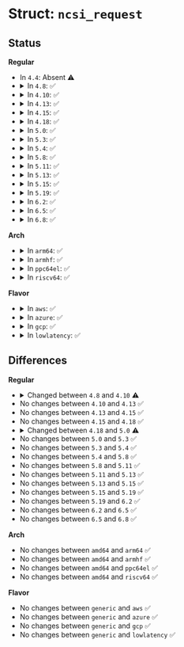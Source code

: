 # Struct: <code>ncsi_request</code>

## Status
<b>Regular</b>
<ul>
<li>
In <code>4.4</code>: Absent ⚠️
</li>
<li>
<details>
<summary>In <code>4.8</code>: ✅</summary>

```c
struct ncsi_request {
    unsigned char id;
    bool used;
    bool driven;
    struct ncsi_dev_priv *ndp;
    struct sk_buff *cmd;
    struct sk_buff *rsp;
    struct timer_list timer;
    bool enabled;
};
```
</details>
</li>
<li>
<details>
<summary>In <code>4.10</code>: ✅</summary>

```c
struct ncsi_request {
    unsigned char id;
    bool used;
    unsigned int flags;
    struct ncsi_dev_priv *ndp;
    struct sk_buff *cmd;
    struct sk_buff *rsp;
    struct timer_list timer;
    bool enabled;
};
```
</details>
</li>
<li>
<details>
<summary>In <code>4.13</code>: ✅</summary>

```c
struct ncsi_request {
    unsigned char id;
    bool used;
    unsigned int flags;
    struct ncsi_dev_priv *ndp;
    struct sk_buff *cmd;
    struct sk_buff *rsp;
    struct timer_list timer;
    bool enabled;
};
```
</details>
</li>
<li>
<details>
<summary>In <code>4.15</code>: ✅</summary>

```c
struct ncsi_request {
    unsigned char id;
    bool used;
    unsigned int flags;
    struct ncsi_dev_priv *ndp;
    struct sk_buff *cmd;
    struct sk_buff *rsp;
    struct timer_list timer;
    bool enabled;
};
```
</details>
</li>
<li>
<details>
<summary>In <code>4.18</code>: ✅</summary>

```c
struct ncsi_request {
    unsigned char id;
    bool used;
    unsigned int flags;
    struct ncsi_dev_priv *ndp;
    struct sk_buff *cmd;
    struct sk_buff *rsp;
    struct timer_list timer;
    bool enabled;
};
```
</details>
</li>
<li>
<details>
<summary>In <code>5.0</code>: ✅</summary>

```c
struct ncsi_request {
    unsigned char id;
    bool used;
    unsigned int flags;
    struct ncsi_dev_priv *ndp;
    struct sk_buff *cmd;
    struct sk_buff *rsp;
    struct timer_list timer;
    bool enabled;
    u32 snd_seq;
    u32 snd_portid;
    struct nlmsghdr nlhdr;
};
```
</details>
</li>
<li>
<details>
<summary>In <code>5.3</code>: ✅</summary>

```c
struct ncsi_request {
    unsigned char id;
    bool used;
    unsigned int flags;
    struct ncsi_dev_priv *ndp;
    struct sk_buff *cmd;
    struct sk_buff *rsp;
    struct timer_list timer;
    bool enabled;
    u32 snd_seq;
    u32 snd_portid;
    struct nlmsghdr nlhdr;
};
```
</details>
</li>
<li>
<details>
<summary>In <code>5.4</code>: ✅</summary>

```c
struct ncsi_request {
    unsigned char id;
    bool used;
    unsigned int flags;
    struct ncsi_dev_priv *ndp;
    struct sk_buff *cmd;
    struct sk_buff *rsp;
    struct timer_list timer;
    bool enabled;
    u32 snd_seq;
    u32 snd_portid;
    struct nlmsghdr nlhdr;
};
```
</details>
</li>
<li>
<details>
<summary>In <code>5.8</code>: ✅</summary>

```c
struct ncsi_request {
    unsigned char id;
    bool used;
    unsigned int flags;
    struct ncsi_dev_priv *ndp;
    struct sk_buff *cmd;
    struct sk_buff *rsp;
    struct timer_list timer;
    bool enabled;
    u32 snd_seq;
    u32 snd_portid;
    struct nlmsghdr nlhdr;
};
```
</details>
</li>
<li>
<details>
<summary>In <code>5.11</code>: ✅</summary>

```c
struct ncsi_request {
    unsigned char id;
    bool used;
    unsigned int flags;
    struct ncsi_dev_priv *ndp;
    struct sk_buff *cmd;
    struct sk_buff *rsp;
    struct timer_list timer;
    bool enabled;
    u32 snd_seq;
    u32 snd_portid;
    struct nlmsghdr nlhdr;
};
```
</details>
</li>
<li>
<details>
<summary>In <code>5.13</code>: ✅</summary>

```c
struct ncsi_request {
    unsigned char id;
    bool used;
    unsigned int flags;
    struct ncsi_dev_priv *ndp;
    struct sk_buff *cmd;
    struct sk_buff *rsp;
    struct timer_list timer;
    bool enabled;
    u32 snd_seq;
    u32 snd_portid;
    struct nlmsghdr nlhdr;
};
```
</details>
</li>
<li>
<details>
<summary>In <code>5.15</code>: ✅</summary>

```c
struct ncsi_request {
    unsigned char id;
    bool used;
    unsigned int flags;
    struct ncsi_dev_priv *ndp;
    struct sk_buff *cmd;
    struct sk_buff *rsp;
    struct timer_list timer;
    bool enabled;
    u32 snd_seq;
    u32 snd_portid;
    struct nlmsghdr nlhdr;
};
```
</details>
</li>
<li>
<details>
<summary>In <code>5.19</code>: ✅</summary>

```c
struct ncsi_request {
    unsigned char id;
    bool used;
    unsigned int flags;
    struct ncsi_dev_priv *ndp;
    struct sk_buff *cmd;
    struct sk_buff *rsp;
    struct timer_list timer;
    bool enabled;
    u32 snd_seq;
    u32 snd_portid;
    struct nlmsghdr nlhdr;
};
```
</details>
</li>
<li>
<details>
<summary>In <code>6.2</code>: ✅</summary>

```c
struct ncsi_request {
    unsigned char id;
    bool used;
    unsigned int flags;
    struct ncsi_dev_priv *ndp;
    struct sk_buff *cmd;
    struct sk_buff *rsp;
    struct timer_list timer;
    bool enabled;
    u32 snd_seq;
    u32 snd_portid;
    struct nlmsghdr nlhdr;
};
```
</details>
</li>
<li>
<details>
<summary>In <code>6.5</code>: ✅</summary>

```c
struct ncsi_request {
    unsigned char id;
    bool used;
    unsigned int flags;
    struct ncsi_dev_priv *ndp;
    struct sk_buff *cmd;
    struct sk_buff *rsp;
    struct timer_list timer;
    bool enabled;
    u32 snd_seq;
    u32 snd_portid;
    struct nlmsghdr nlhdr;
};
```
</details>
</li>
<li>
<details>
<summary>In <code>6.8</code>: ✅</summary>

```c
struct ncsi_request {
    unsigned char id;
    bool used;
    unsigned int flags;
    struct ncsi_dev_priv *ndp;
    struct sk_buff *cmd;
    struct sk_buff *rsp;
    struct timer_list timer;
    bool enabled;
    u32 snd_seq;
    u32 snd_portid;
    struct nlmsghdr nlhdr;
};
```
</details>
</li>
</ul>
<b>Arch</b>
<ul>
<li>
<details>
<summary>In <code>arm64</code>: ✅</summary>

```c
struct ncsi_request {
    unsigned char id;
    bool used;
    unsigned int flags;
    struct ncsi_dev_priv *ndp;
    struct sk_buff *cmd;
    struct sk_buff *rsp;
    struct timer_list timer;
    bool enabled;
    u32 snd_seq;
    u32 snd_portid;
    struct nlmsghdr nlhdr;
};
```
</details>
</li>
<li>
<details>
<summary>In <code>armhf</code>: ✅</summary>

```c
struct ncsi_request {
    unsigned char id;
    bool used;
    unsigned int flags;
    struct ncsi_dev_priv *ndp;
    struct sk_buff *cmd;
    struct sk_buff *rsp;
    struct timer_list timer;
    bool enabled;
    u32 snd_seq;
    u32 snd_portid;
    struct nlmsghdr nlhdr;
};
```
</details>
</li>
<li>
<details>
<summary>In <code>ppc64el</code>: ✅</summary>

```c
struct ncsi_request {
    unsigned char id;
    bool used;
    unsigned int flags;
    struct ncsi_dev_priv *ndp;
    struct sk_buff *cmd;
    struct sk_buff *rsp;
    struct timer_list timer;
    bool enabled;
    u32 snd_seq;
    u32 snd_portid;
    struct nlmsghdr nlhdr;
};
```
</details>
</li>
<li>
<details>
<summary>In <code>riscv64</code>: ✅</summary>

```c
struct ncsi_request {
    unsigned char id;
    bool used;
    unsigned int flags;
    struct ncsi_dev_priv *ndp;
    struct sk_buff *cmd;
    struct sk_buff *rsp;
    struct timer_list timer;
    bool enabled;
    u32 snd_seq;
    u32 snd_portid;
    struct nlmsghdr nlhdr;
};
```
</details>
</li>
</ul>
<b>Flavor</b>
<ul>
<li>
<details>
<summary>In <code>aws</code>: ✅</summary>

```c
struct ncsi_request {
    unsigned char id;
    bool used;
    unsigned int flags;
    struct ncsi_dev_priv *ndp;
    struct sk_buff *cmd;
    struct sk_buff *rsp;
    struct timer_list timer;
    bool enabled;
    u32 snd_seq;
    u32 snd_portid;
    struct nlmsghdr nlhdr;
};
```
</details>
</li>
<li>
<details>
<summary>In <code>azure</code>: ✅</summary>

```c
struct ncsi_request {
    unsigned char id;
    bool used;
    unsigned int flags;
    struct ncsi_dev_priv *ndp;
    struct sk_buff *cmd;
    struct sk_buff *rsp;
    struct timer_list timer;
    bool enabled;
    u32 snd_seq;
    u32 snd_portid;
    struct nlmsghdr nlhdr;
};
```
</details>
</li>
<li>
<details>
<summary>In <code>gcp</code>: ✅</summary>

```c
struct ncsi_request {
    unsigned char id;
    bool used;
    unsigned int flags;
    struct ncsi_dev_priv *ndp;
    struct sk_buff *cmd;
    struct sk_buff *rsp;
    struct timer_list timer;
    bool enabled;
    u32 snd_seq;
    u32 snd_portid;
    struct nlmsghdr nlhdr;
};
```
</details>
</li>
<li>
<details>
<summary>In <code>lowlatency</code>: ✅</summary>

```c
struct ncsi_request {
    unsigned char id;
    bool used;
    unsigned int flags;
    struct ncsi_dev_priv *ndp;
    struct sk_buff *cmd;
    struct sk_buff *rsp;
    struct timer_list timer;
    bool enabled;
    u32 snd_seq;
    u32 snd_portid;
    struct nlmsghdr nlhdr;
};
```
</details>
</li>
</ul>

## Differences
<b>Regular</b>
<ul>
<li>
<details>
<summary>Changed between <code>4.8</code> and <code>4.10</code> ⚠️</summary>
<ul>
<li>
<b>Field added. </b>
<code>unsigned int flags</code>
</li>
<li>
<b>Field removed. </b>
<code>bool driven</code>
</li>
</ul>
</details>
</li>
<li>
No changes between <code>4.10</code> and <code>4.13</code> ✅
</li>
<li>
No changes between <code>4.13</code> and <code>4.15</code> ✅
</li>
<li>
No changes between <code>4.15</code> and <code>4.18</code> ✅
</li>
<li>
<details>
<summary>Changed between <code>4.18</code> and <code>5.0</code> ⚠️</summary>
<ul>
<li>
<b>Field added. </b>
<code>u32 snd_seq</code>
</li>
<li>
<b>Field added. </b>
<code>u32 snd_portid</code>
</li>
<li>
<b>Field added. </b>
<code>struct nlmsghdr nlhdr</code>
</li>
</ul>
</details>
</li>
<li>
No changes between <code>5.0</code> and <code>5.3</code> ✅
</li>
<li>
No changes between <code>5.3</code> and <code>5.4</code> ✅
</li>
<li>
No changes between <code>5.4</code> and <code>5.8</code> ✅
</li>
<li>
No changes between <code>5.8</code> and <code>5.11</code> ✅
</li>
<li>
No changes between <code>5.11</code> and <code>5.13</code> ✅
</li>
<li>
No changes between <code>5.13</code> and <code>5.15</code> ✅
</li>
<li>
No changes between <code>5.15</code> and <code>5.19</code> ✅
</li>
<li>
No changes between <code>5.19</code> and <code>6.2</code> ✅
</li>
<li>
No changes between <code>6.2</code> and <code>6.5</code> ✅
</li>
<li>
No changes between <code>6.5</code> and <code>6.8</code> ✅
</li>
</ul>
<b>Arch</b>
<ul>
<li>
No changes between <code>amd64</code> and <code>arm64</code> ✅
</li>
<li>
No changes between <code>amd64</code> and <code>armhf</code> ✅
</li>
<li>
No changes between <code>amd64</code> and <code>ppc64el</code> ✅
</li>
<li>
No changes between <code>amd64</code> and <code>riscv64</code> ✅
</li>
</ul>
<b>Flavor</b>
<ul>
<li>
No changes between <code>generic</code> and <code>aws</code> ✅
</li>
<li>
No changes between <code>generic</code> and <code>azure</code> ✅
</li>
<li>
No changes between <code>generic</code> and <code>gcp</code> ✅
</li>
<li>
No changes between <code>generic</code> and <code>lowlatency</code> ✅
</li>
</ul>
